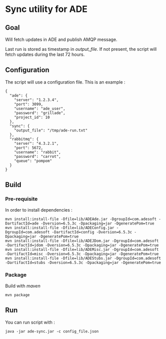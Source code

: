 # Sync utility for ADE

## Goal
Will fetch updates in ADE and publish AMQP message.

Last run is stored as timestamp in *output_file*. If not present, the script will fetch updates during the last 72 hours.

## Configuration
The script will use a configuration file. This is an example :

    {
      "ade": {
        "server": "1.2.3.4",
        "port": 3099,
        "username": "ade_user",
        "password": "grillade",
        "project_id": 10
      },
      "sync": {
        "output_file": "/tmp/ade-run.txt"
      },
      "rabbitmq": {
        "server": "4.3.2.1",
        "port": 5672,
        "username": "rabbit",
        "password": "carrot",
        "queue": "pompom"
      }
    }

## Build
### Pre-requisite
In order to install dependencies :

    mvn install:install-file -Dfile=lib/ADEAde.jar -DgroupId=com.adesoft -DartifactId=ade -Dversion=6.5.3c -Dpackaging=jar -DgeneratePom=true 
    mvn install:install-file -Dfile=lib/ADEConfig.jar -DgroupId=com.adesoft -DartifactId=config -Dversion=6.5.3c -Dpackaging=jar -DgeneratePom=true 
    mvn install:install-file -Dfile=lib/ADEJDom.jar -DgroupId=com.adesoft -DartifactId=jdom -Dversion=6.5.3c -Dpackaging=jar -DgeneratePom=true
    mvn install:install-file -Dfile=lib/ADEMisc.jar -DgroupId=com.adesoft -DartifactId=misc -Dversion=6.5.3c -Dpackaging=jar -DgeneratePom=true
    mvn install:install-file -Dfile=lib/ADEStubs.jar -DgroupId=com.adesoft -DartifactId=stubs -Dversion=6.5.3c -Dpackaging=jar -DgeneratePom=true

### Package
Build with *maven*

    mvn package

## Run
You can run script with :

    java -jar ade-sync.jar -c config_file.json